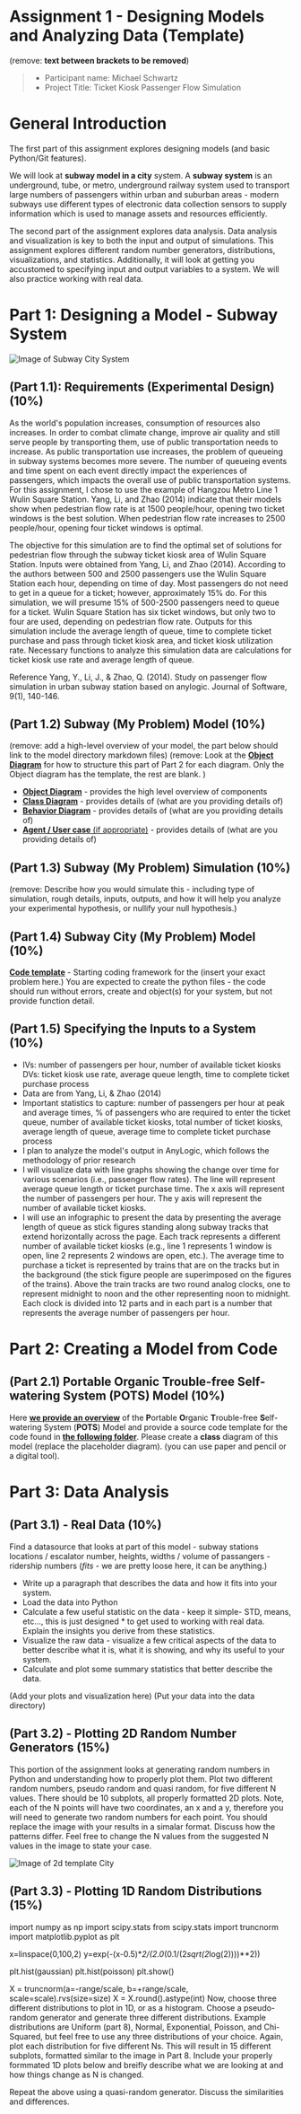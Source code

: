 # Assignment 1 - Designing Models and Analyzing Data (Template)
(remove: **text between brackets to be removed**)

> * Participant name: Michael Schwartz
> * Project Title: Ticket Kiosk Passenger Flow Simulation

# General Introduction

The first part of this assignment explores designing models (and basic Python/Git features). 

We will look at **subway model in a city** system. A **subway system** is an underground, tube, or metro, underground railway system used to transport large numbers of passengers within urban and suburban areas - modern subways use different types of electronic data collection sensors to supply information which is used to manage assets and resources efficiently. 

The second part of the assignment explores data analysis. Data analysis and visualization is key to both the input and output of simulations. This assignment explores different random number generators, distributions, visualizations, and statistics. Additionally, it will look at getting you accustomed to specifying input and output variables to a system. We will also practice working with real data.


# Part 1: Designing a Model - Subway System


![Image of Subway City System](images/subway_model.png)

## (Part 1.1): Requirements (Experimental Design) **(10%)**
As the world's population increases, consumption of resources also increases. In order to combat climate change, improve air quality and still serve people by transporting them, use of public transportation needs to increase. As public transportation use increases, the problem of queueing in subway systems becomes more severe. The number of queueing events and time spent on each event directly impact the experiences of passengers, which impacts the overall use of public transportation systems.
For this assignment, I chose to use the example of Hangzou Metro Line 1 Wulin Square Station. Yang, Li, and Zhao (2014) indicate that their models show when pedestrian flow rate is at 1500 people/hour, opening two ticket windows is the best solution. When pedestrian flow rate increases to 2500 people/hour, opening four ticket windows is optimal.

The objective for this simulation are to find the optimal set of solutions for pedestrian flow through the subway ticket kiosk area of Wulin Square Station.
Inputs were obtained from Yang, Li, and Zhao (2014). According to the authors between 500 and 2500 passengers use the Wulin Square Station each hour, depending on time of day.
Most passengers do not need to get in a queue for a ticket; however, approximately 15% do. For this simulation, we will presume 15% of 500-2500 passengers need to queue for a ticket.
Wulin Square Station has six ticket windows, but only two to four are used, depending on pedestrian flow rate.
Outputs for this simulation include the average length of queue, time to complete ticket purchase and pass through ticket kiosk area, and ticket kiosk utilization rate.
Necessary functions to analyze this simulation data are calculations for ticket kiosk use rate and average length of queue.

Reference
Yang, Y., Li, J., & Zhao, Q. (2014). Study on passenger flow simulation in urban subway station based on anylogic. Journal of Software, 9(1), 140-146.

## (Part 1.2) Subway (My Problem) Model **(10%)**

(remove: add a high-level overview of your model, the part below should link to the model directory markdown files)
(remove: Look at the [**Object Diagram**](model/object_diagram.md) for how to structure this part of Part 2 for each diagram. Only the Object diagram has the template, the rest are blank. )

* [**Object Diagram**](model/object_diagram.md) - provides the high level overview of components
* [**Class Diagram**](model/class_diagram.md) - provides details of (what are you providing details of)
* [**Behavior Diagram**](model/behavior_diagram.md) - provides details of (what are you providing details of)
* [**Agent / User case** (if appropriate)](model/agent_usecase_diagram.md) - provides details of (what are you providing details of)

## (Part 1.3) Subway (My Problem) Simulation **(10%)**

(remove: Describe how you would simulate this - including type of simulation, rough details, inputs, outputs, and how it will help you analyze your experimental hypothesis, or nullify your null hypothesis.)


## (Part 1.4) Subway City (My Problem) Model **(10%)**
[**Code template**](code/README.md) - Starting coding framework for the (insert your exact problem here.)
You are expected to create the python files - the code should run without errors, create and object(s) for your system, but not provide function detail.



## (Part 1.5) Specifying the Inputs to a System **(10%)**

* IVs: number of passengers per hour, number of available ticket kiosks
DVs: ticket kiosk use rate, average queue length, time to complete ticket purchase process
* Data are from Yang, Li, & Zhao (2014)
* Important statistics to capture: number of passengers per hour at peak and average times, % of passengers who are required to enter the ticket queue, number of available ticket kiosks, total number of ticket kiosks, average length of queue, average time to complete ticket purchase process
* I plan to analyze the model's output in AnyLogic, which follows the methodology of prior research
* I will visualize data with line graphs showing the change over time for various scenarios (i.e., passenger flow rates). The line will represent average queue length or ticket purchase time. The x axis will represent the number of passengers per hour. The y axis will represent the number of available ticket kiosks.
* I will use an infographic to present the data by presenting the average length of queue as stick figures standing along subway tracks that extend horizontally across the page. Each track represents a different number of available ticket kiosks (e.g., line 1 represents 1 window is open, line 2 represents 2 windows are open, etc.). The average time to purchase a ticket is represented by trains that are on the tracks but in the background (the stick figure people are superimposed on the figures of the trains). Above the train tracks are two round analog clocks, one to represent midnight to noon and the other representing noon to midnight. Each clock is divided into 12 parts and in each part is a number that represents the average number of passengers per hour.



# Part 2: Creating a Model from Code

## (Part 2.1) **P**ortable **O**rganic **T**rouble-free **S**elf-watering System (**POTS**) Model **(10%)**
Here [**we provide an overview**](code/POTS_system/README.md) of the **P**ortable **O**rganic **T**rouble-free **S**elf-watering System (**POTS**) Model and provide a source code template for the code found in  [**the following folder**](code/POTS_system/). Please create a **class** diagram of this model (replace the placeholder diagram). (you can use paper and pencil or a digital tool).



# Part 3: Data Analysis

## (Part 3.1) - Real Data **(10%)**

Find a datasource that looks at part of this model - subway stations locations / escalator number, heights, widths / volume of passangers - ridership numbers   (*fits* - we are pretty loose here, it can be anything.)

* Write up a paragraph that describes the data and how it fits into your system.
* Load the data into Python
* Calculate a few useful statistic on the data - keep it simple- STD, means, etc..., this is just designed * to get used to working with real data. Explain the insights you derive from these statistics.
* Visualize the raw data - visualize a few critical aspects of the data to better describe what it is, what it is showing, and why its useful to your system.
* Calculate and plot some summary statistics that better describe the data.

(Add your plots and visualization here)
(Put your data into the data directory)


## (Part 3.2) -  Plotting 2D Random Number Generators **(15%)**

This portion of the assignment looks at generating random numbers in Python and understanding how to properly plot them. Plot two different random numbers, pseudo random and quasi random, for five different N values. There should be 10 subplots, all properly formatted 2D plots. Note, each of the N points will have two coordinates, an x and a y, therefore you will need to generate two random numbers for each point. You should replace the image with your results in a simalar format. Discuss how the patterns differ. Feel free to change the N values from the suggested N values in the image to state your case.



![Image of 2d template City](images/2Dtemplate.png)


## (Part 3.3) -  Plotting 1D Random Distributions **(15%)**

import numpy as np
import scipy.stats
from scipy.stats import truncnorm
import matplotlib.pyplot as plt

x=linspace(0,100,2)
y=exp(-(x-0.5)**2/(2.0*(0.1/(2*sqrt(2*log(2))))**2))

plt.hist(gaussian)
plt.hist(poisson)
plt.show()


X = truncnorm(a=-range/scale, b=+range/scale, scale=scale).rvs(size=size)
X = X.round().astype(int)
Now, choose three different distributions to plot in 1D, or as a histogram. Choose a pseudo-random generator and generate three different distributions. Example distributions are Uniform (part 8), Normal, Exponential, Poisson, and Chi-Squared, but feel free to use any three distributions of your choice. Again, plot each distribution for five different Ns. This will result in 15 different subplots, formatted similar to the image in Part 8. Include your properly formmated 1D plots below and breifly describe what we are looking at and how things change as N is changed.

Repeat the above using a quasi-random generator. Discuss the similarities and differences.
